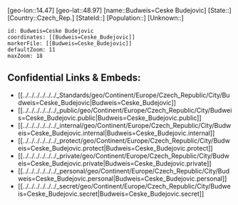 ﻿---
location: [48.97,14.47]
mapzoom: [7,12] 
mapmarker: city 
type: City
tags:
- geo/City


SpocWebEntityId: 29401
isDeleted: false
confidential: public

---
[geo-lon::14.47]
[geo-lat::48.97]
[name::Budweis=Ceske Budejovic]
[State::]
[Country::Czech_Rep.]
[StateId::]
[Population::]
[Unknown::]


```leaflet
id: Budweis=Ceske Budejovic
coordinates: [[Budweis=Ceske_Budejovic]]
markerFile: [[Budweis=Ceske_Budejovic]]
defaultZoom: 11 
maxZoom: 18
```


## Confidential Links & Embeds: 
- [[../../../../../../_Standards/geo/Continent/Europe/Czech_Republic/City/Budweis=Ceske_Budejovic|Budweis=Ceske_Budejovic]] 
- [[../../../../../../_public/geo/Continent/Europe/Czech_Republic/City/Budweis=Ceske_Budejovic.public|Budweis=Ceske_Budejovic.public]] 
- [[../../../../../../_internal/geo/Continent/Europe/Czech_Republic/City/Budweis=Ceske_Budejovic.internal|Budweis=Ceske_Budejovic.internal]] 
- [[../../../../../../_protect/geo/Continent/Europe/Czech_Republic/City/Budweis=Ceske_Budejovic.protect|Budweis=Ceske_Budejovic.protect]] 
- [[../../../../../../_private/geo/Continent/Europe/Czech_Republic/City/Budweis=Ceske_Budejovic.private|Budweis=Ceske_Budejovic.private]] 
- [[../../../../../../_personal/geo/Continent/Europe/Czech_Republic/City/Budweis=Ceske_Budejovic.personal|Budweis=Ceske_Budejovic.personal]] 
- [[../../../../../../_secret/geo/Continent/Europe/Czech_Republic/City/Budweis=Ceske_Budejovic.secret|Budweis=Ceske_Budejovic.secret]] 
